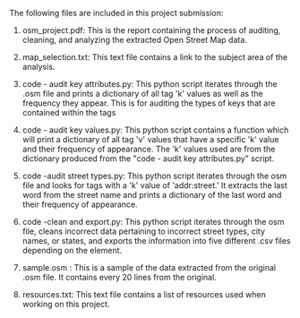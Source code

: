 The following files are included in this project submission:

1.	osm_project.pdf: This is the report containing the process of auditing, cleaning, and analyzing the extracted Open Street Map data.

2.	map_selection.txt: This text file contains a link to the subject area of the analysis.

3.	code - audit key attributes.py: This python script iterates through the .osm file and prints a dictionary of all tag 'k' values as well as the frequency they appear.  This is for auditing the types of keys that are contained within the tags

4.	code - audit key values.py: This python script contains a function which will print a dictionary of all tag 'v' values that have a specific 'k' value and their frequency of appearance.  The 'k' values used are from the dictionary produced from the "code - audit key attributes.py" script.

5.	code -audit street types.py: This python script iterates through the osm file and looks for tags with a 'k' value of 'addr:street.'  It extracts the last word from the street name and prints a dictionary of the last word and their frequency of appearance.

6.	code -clean and export.py:  This python script iterates through the osm file, cleans incorrect data pertaining to incorrect street types, city names, or states, and exports the information into five different .csv files depending on the element.

7.	sample.osm : This is a sample of the data extracted from the original .osm file.  It contains every 20 lines from the original.

8.	resources.txt: This text file contains a list of resources used when working on this project.
